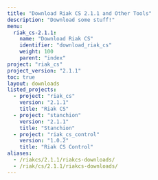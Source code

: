 ```yaml
---
title: "Download Riak CS 2.1.1 and Other Tools"
description: "Download some stuff!"
menu:
  riak_cs-2.1.1:
    name: "Download Riak CS"
    identifier: "download_riak_cs"
    weight: 100
    parent: "index"
project: "riak_cs"
project_version: "2.1.1"
toc: true
layout: downloads
listed_projects:
  - project: "riak_cs"
    version: "2.1.1"
    title: "Riak CS"
  - project: "stanchion"
    version: "2.1.1"
    title: "Stanchion"
  - project: "riak_cs_control"
    version: "1.0.2"
    title: "Riak CS Control"
aliases:
  - /riakcs/2.1.1/riakcs-downloads/
  - /riak/cs/2.1.1/riakcs-downloads/
---
```

